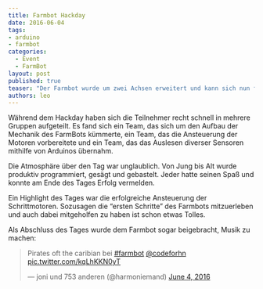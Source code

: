 ```yaml
---
title: Farmbot Hackday
date: 2016-06-04
tags: 
- arduino
- farmbot
categories:
  - Event
  - FarmBot
layout: post
published: true
teaser: "Der Farmbot wurde um zwei Achsen erweitert und kann sich nun frei im Raum bewegen."
authors: leo
---
```


Während dem Hackday haben sich die Teilnehmer recht schnell in mehrere Gruppen aufgeteilt.
Es fand sich ein Team, das sich um den Aufbau der Mechanik des FarmBots kümmerte, ein Team, das die Ansteuerung der Motoren vorbereitete und ein Team, das das Auslesen diverser Sensoren mithilfe von Arduinos übernahm.

Die Atmosphäre über den Tag war unglaublich. Von Jung bis Alt wurde produktiv programmiert, gesägt und gebastelt. Jeder hatte seinen Spaß und konnte am Ende des Tages Erfolg vermelden.

Ein Highlight des Tages war die erfolgreiche Ansteuerung der Schrittmotoren. Sozusagen die “ersten Schritte” des Farmbots mitzuerleben und auch dabei mitgeholfen zu haben ist schon etwas Tolles.

Als Abschluss des Tages wurde dem Farmbot sogar beigebracht, Musik zu machen:

<blockquote class="twitter-video" data-lang="en"><p lang="en" dir="ltr">Pirates oft the caribian bei <a href="https://twitter.com/hashtag/farmbot?src=hash&amp;ref_src=twsrc%5Etfw">#farmbot</a> <a href="https://twitter.com/codeforhn?ref_src=twsrc%5Etfw">@codeforhn</a> <a href="https://t.co/kqLhKKN0yT">pic.twitter.com/kqLhKKN0yT</a></p>&mdash; joni und 753 anderen (@harmoniemand) <a href="https://twitter.com/harmoniemand/status/739139555023020032?ref_src=twsrc%5Etfw">June 4, 2016</a></blockquote>
<script async src="https://platform.twitter.com/widgets.js" charset="utf-8"></script>


